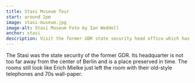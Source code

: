 ```yaml
---
title: Stasi Museum Tour
start: around 2pm
image: stasi-museum.jpg
image-alt: Stasi Museum Foto by Ian Weddell
anchor: stasi
description: Visit the former GDR state security head office which has been conserved in time.
---
```


<p>The Stasi was the state security of the former GDR. Its headquarter is not too far away from the center of Berlin and is a place preserved in time. The rooms still look like Erich Mielke just left the room with their old-style telephones and 70s wall-paper.</p>


